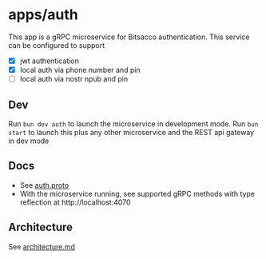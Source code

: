 # apps/auth

This app is a gRPC microservice for Bitsacco authentication.
This service can be configured to support
 - [x] jwt authentication
 - [x] local auth via phone number and pin
 - [ ] local auth via nostr npub and pin

## Dev

Run `bun dev auth` to launch the microservice in development mode.
Run `bun start` to launch this plus any other microservice and the REST api gateway in dev mode 

## Docs

- See [auth.proto](https://github.com/bitsacco/os/blob/main/proto/auth.proto)
- With the microservice running, see supported gRPC methods with type reflection at http://localhost:4070

## Architecture

See [architecture.md](https://github.com/bitsacco/os/blob/main/docs/architecture.md)
